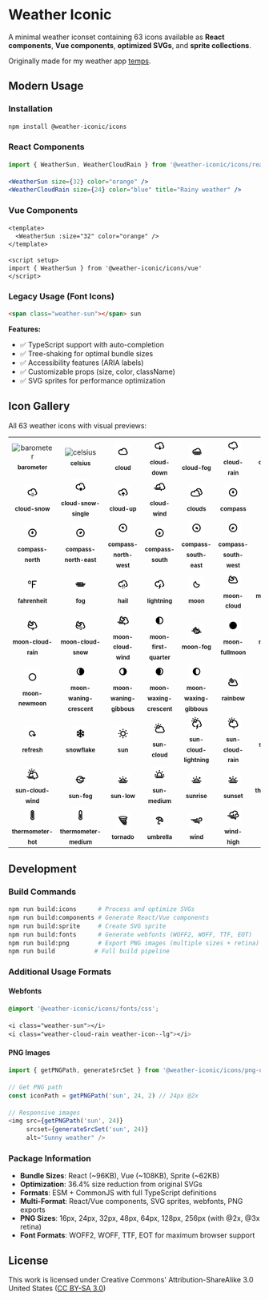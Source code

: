 Weather Iconic
=====================

A minimal weather iconset containing 63 icons available as **React components**, **Vue components**, **optimized SVGs**, and **sprite collections**. 

Originally made for my weather app [temps](https://jackd248.github.io/temps/).

## Modern Usage

### Installation
```bash
npm install @weather-iconic/icons
```

### React Components
```jsx
import { WeatherSun, WeatherCloudRain } from '@weather-iconic/icons/react'

<WeatherSun size={32} color="orange" />
<WeatherCloudRain size={24} color="blue" title="Rainy weather" />
```

### Vue Components
```vue
<template>
  <WeatherSun :size="32" color="orange" />
</template>

<script setup>
import { WeatherSun } from '@weather-iconic/icons/vue'
</script>
```

### Legacy Usage (Font Icons)
```html
<span class="weather-sun"></span> sun
```

**Features:**
- ✅ TypeScript support with auto-completion
- ✅ Tree-shaking for optimal bundle sizes  
- ✅ Accessibility features (ARIA labels)
- ✅ Customizable props (size, color, className)
- ✅ SVG sprites for performance optimization

## Icon Gallery
All 63 weather icons with visual previews:

<table>
<tr>
  <td align="center">
    <img src="dist/png/32px/32px/barometer.png" width="32" height="32" alt="barometer"><br>
    <sub><b>barometer</b></sub>
  </td>
  <td align="center">
    <img src="dist/png/32px/32px/celsius.png" width="32" height="32" alt="celsius"><br>
    <sub><b>celsius</b></sub>
  </td>
  <td align="center">
    <img src="dist/png/32px/cloud.png" width="32" height="32" alt="cloud"><br>
    <sub><b>cloud</b></sub>
  </td>
  <td align="center">
    <img src="dist/png/32px/cloud-down.png" width="32" height="32" alt="cloud-down"><br>
    <sub><b>cloud-down</b></sub>
  </td>
  <td align="center">
    <img src="dist/png/32px/cloud-fog.png" width="32" height="32" alt="cloud-fog"><br>
    <sub><b>cloud-fog</b></sub>
  </td>
  <td align="center">
    <img src="dist/png/32px/cloud-rain.png" width="32" height="32" alt="cloud-rain"><br>
    <sub><b>cloud-rain</b></sub>
  </td>
  <td align="center">
    <img src="dist/png/32px/cloud-rain-single.png" width="32" height="32" alt="cloud-rain-single"><br>
    <sub><b>cloud-rain-single</b></sub>
  </td>
</tr>
<tr>
  <td align="center">
    <img src="dist/png/32px/cloud-snow.png" width="32" height="32" alt="cloud-snow"><br>
    <sub><b>cloud-snow</b></sub>
  </td>
  <td align="center">
    <img src="dist/png/32px/cloud-snow-single.png" width="32" height="32" alt="cloud-snow-single"><br>
    <sub><b>cloud-snow-single</b></sub>
  </td>
  <td align="center">
    <img src="dist/png/32px/cloud-up.png" width="32" height="32" alt="cloud-up"><br>
    <sub><b>cloud-up</b></sub>
  </td>
  <td align="center">
    <img src="dist/png/32px/cloud-wind.png" width="32" height="32" alt="cloud-wind"><br>
    <sub><b>cloud-wind</b></sub>
  </td>
  <td align="center">
    <img src="dist/png/32px/clouds.png" width="32" height="32" alt="clouds"><br>
    <sub><b>clouds</b></sub>
  </td>
  <td align="center">
    <img src="dist/png/32px/compass.png" width="32" height="32" alt="compass"><br>
    <sub><b>compass</b></sub>
  </td>
  <td align="center">
    <img src="dist/png/32px/compass-east.png" width="32" height="32" alt="compass-east"><br>
    <sub><b>compass-east</b></sub>
  </td>
</tr>
<tr>
  <td align="center">
    <img src="dist/png/32px/compass-north.png" width="32" height="32" alt="compass-north"><br>
    <sub><b>compass-north</b></sub>
  </td>
  <td align="center">
    <img src="dist/png/32px/compass-north-east.png" width="32" height="32" alt="compass-north-east"><br>
    <sub><b>compass-north-east</b></sub>
  </td>
  <td align="center">
    <img src="dist/png/32px/compass-north-west.png" width="32" height="32" alt="compass-north-west"><br>
    <sub><b>compass-north-west</b></sub>
  </td>
  <td align="center">
    <img src="dist/png/32px/compass-south.png" width="32" height="32" alt="compass-south"><br>
    <sub><b>compass-south</b></sub>
  </td>
  <td align="center">
    <img src="dist/png/32px/compass-south-east.png" width="32" height="32" alt="compass-south-east"><br>
    <sub><b>compass-south-east</b></sub>
  </td>
  <td align="center">
    <img src="dist/png/32px/compass-south-west.png" width="32" height="32" alt="compass-south-west"><br>
    <sub><b>compass-south-west</b></sub>
  </td>
  <td align="center">
    <img src="dist/png/32px/compass-west.png" width="32" height="32" alt="compass-west"><br>
    <sub><b>compass-west</b></sub>
  </td>
</tr>
<tr>
  <td align="center">
    <img src="dist/png/32px/fahrenheit.png" width="32" height="32" alt="fahrenheit"><br>
    <sub><b>fahrenheit</b></sub>
  </td>
  <td align="center">
    <img src="dist/png/32px/fog.png" width="32" height="32" alt="fog"><br>
    <sub><b>fog</b></sub>
  </td>
  <td align="center">
    <img src="dist/png/32px/hail.png" width="32" height="32" alt="hail"><br>
    <sub><b>hail</b></sub>
  </td>
  <td align="center">
    <img src="dist/png/32px/lightning.png" width="32" height="32" alt="lightning"><br>
    <sub><b>lightning</b></sub>
  </td>
  <td align="center">
    <img src="dist/png/32px/moon.png" width="32" height="32" alt="moon"><br>
    <sub><b>moon</b></sub>
  </td>
  <td align="center">
    <img src="dist/png/32px/moon-cloud.png" width="32" height="32" alt="moon-cloud"><br>
    <sub><b>moon-cloud</b></sub>
  </td>
  <td align="center">
    <img src="dist/png/32px/moon-cloud-lightning.png" width="32" height="32" alt="moon-cloud-lightning"><br>
    <sub><b>moon-cloud-lightning</b></sub>
  </td>
</tr>
<tr>
  <td align="center">
    <img src="dist/png/32px/moon-cloud-rain.png" width="32" height="32" alt="moon-cloud-rain"><br>
    <sub><b>moon-cloud-rain</b></sub>
  </td>
  <td align="center">
    <img src="dist/png/32px/moon-cloud-snow.png" width="32" height="32" alt="moon-cloud-snow"><br>
    <sub><b>moon-cloud-snow</b></sub>
  </td>
  <td align="center">
    <img src="dist/png/32px/moon-cloud-wind.png" width="32" height="32" alt="moon-cloud-wind"><br>
    <sub><b>moon-cloud-wind</b></sub>
  </td>
  <td align="center">
    <img src="dist/png/32px/moon-first-quarter.png" width="32" height="32" alt="moon-first-quarter"><br>
    <sub><b>moon-first-quarter</b></sub>
  </td>
  <td align="center">
    <img src="dist/png/32px/moon-fog.png" width="32" height="32" alt="moon-fog"><br>
    <sub><b>moon-fog</b></sub>
  </td>
  <td align="center">
    <img src="dist/png/32px/moon-fullmoon.png" width="32" height="32" alt="moon-fullmoon"><br>
    <sub><b>moon-fullmoon</b></sub>
  </td>
  <td align="center">
    <img src="dist/png/32px/moon-last-quarter.png" width="32" height="32" alt="moon-last-quarter"><br>
    <sub><b>moon-last-quarter</b></sub>
  </td>
</tr>
<tr>
  <td align="center">
    <img src="dist/png/32px/moon-newmoon.png" width="32" height="32" alt="moon-newmoon"><br>
    <sub><b>moon-newmoon</b></sub>
  </td>
  <td align="center">
    <img src="dist/png/32px/moon-waning-crescent.png" width="32" height="32" alt="moon-waning-crescent"><br>
    <sub><b>moon-waning-crescent</b></sub>
  </td>
  <td align="center">
    <img src="dist/png/32px/moon-waning-gibbous.png" width="32" height="32" alt="moon-waning-gibbous"><br>
    <sub><b>moon-waning-gibbous</b></sub>
  </td>
  <td align="center">
    <img src="dist/png/32px/moon-waxing-crescent.png" width="32" height="32" alt="moon-waxing-crescent"><br>
    <sub><b>moon-waxing-crescent</b></sub>
  </td>
  <td align="center">
    <img src="dist/png/32px/moon-waxing-gibbous.png" width="32" height="32" alt="moon-waxing-gibbous"><br>
    <sub><b>moon-waxing-gibbous</b></sub>
  </td>
  <td align="center">
    <img src="dist/png/32px/rainbow.png" width="32" height="32" alt="rainbow"><br>
    <sub><b>rainbow</b></sub>
  </td>
  <td align="center">
    <img src="dist/png/32px/raindrop.png" width="32" height="32" alt="raindrop"><br>
    <sub><b>raindrop</b></sub>
  </td>
</tr>
<tr>
  <td align="center">
    <img src="dist/png/32px/refresh.png" width="32" height="32" alt="refresh"><br>
    <sub><b>refresh</b></sub>
  </td>
  <td align="center">
    <img src="dist/png/32px/snowflake.png" width="32" height="32" alt="snowflake"><br>
    <sub><b>snowflake</b></sub>
  </td>
  <td align="center">
    <img src="dist/png/32px/sun.png" width="32" height="32" alt="sun"><br>
    <sub><b>sun</b></sub>
  </td>
  <td align="center">
    <img src="dist/png/32px/sun-cloud.png" width="32" height="32" alt="sun-cloud"><br>
    <sub><b>sun-cloud</b></sub>
  </td>
  <td align="center">
    <img src="dist/png/32px/sun-cloud-lightning.png" width="32" height="32" alt="sun-cloud-lightning"><br>
    <sub><b>sun-cloud-lightning</b></sub>
  </td>
  <td align="center">
    <img src="dist/png/32px/sun-cloud-rain.png" width="32" height="32" alt="sun-cloud-rain"><br>
    <sub><b>sun-cloud-rain</b></sub>
  </td>
  <td align="center">
    <img src="dist/png/32px/sun-cloud-snow.png" width="32" height="32" alt="sun-cloud-snow"><br>
    <sub><b>sun-cloud-snow</b></sub>
  </td>
</tr>
<tr>
  <td align="center">
    <img src="dist/png/32px/sun-cloud-wind.png" width="32" height="32" alt="sun-cloud-wind"><br>
    <sub><b>sun-cloud-wind</b></sub>
  </td>
  <td align="center">
    <img src="dist/png/32px/sun-fog.png" width="32" height="32" alt="sun-fog"><br>
    <sub><b>sun-fog</b></sub>
  </td>
  <td align="center">
    <img src="dist/png/32px/sun-low.png" width="32" height="32" alt="sun-low"><br>
    <sub><b>sun-low</b></sub>
  </td>
  <td align="center">
    <img src="dist/png/32px/sun-medium.png" width="32" height="32" alt="sun-medium"><br>
    <sub><b>sun-medium</b></sub>
  </td>
  <td align="center">
    <img src="dist/png/32px/sunrise.png" width="32" height="32" alt="sunrise"><br>
    <sub><b>sunrise</b></sub>
  </td>
  <td align="center">
    <img src="dist/png/32px/sunset.png" width="32" height="32" alt="sunset"><br>
    <sub><b>sunset</b></sub>
  </td>
  <td align="center">
    <img src="dist/png/32px/thermometer-cold.png" width="32" height="32" alt="thermometer-cold"><br>
    <sub><b>thermometer-cold</b></sub>
  </td>
</tr>
<tr>
  <td align="center">
    <img src="dist/png/32px/thermometer-hot.png" width="32" height="32" alt="thermometer-hot"><br>
    <sub><b>thermometer-hot</b></sub>
  </td>
  <td align="center">
    <img src="dist/png/32px/thermometer-medium.png" width="32" height="32" alt="thermometer-medium"><br>
    <sub><b>thermometer-medium</b></sub>
  </td>
  <td align="center">
    <img src="dist/png/32px/tornado.png" width="32" height="32" alt="tornado"><br>
    <sub><b>tornado</b></sub>
  </td>
  <td align="center">
    <img src="dist/png/32px/umbrella.png" width="32" height="32" alt="umbrella"><br>
    <sub><b>umbrella</b></sub>
  </td>
  <td align="center">
    <img src="dist/png/32px/wind.png" width="32" height="32" alt="wind"><br>
    <sub><b>wind</b></sub>
  </td>
  <td align="center">
    <img src="dist/png/32px/wind-high.png" width="32" height="32" alt="wind-high"><br>
    <sub><b>wind-high</b></sub>
  </td>
  <td align="center">
    <img src="dist/png/32px/windsock.png" width="32" height="32" alt="windsock"><br>
    <sub><b>windsock</b></sub>
  </td>
</tr>
</table>

## Development

### Build Commands
```bash
npm run build:icons      # Process and optimize SVGs
npm run build:components # Generate React/Vue components
npm run build:sprite     # Create SVG sprite
npm run build:fonts      # Generate webfonts (WOFF2, WOFF, TTF, EOT)
npm run build:png        # Export PNG images (multiple sizes + retina)
npm run build           # Full build pipeline
```

### Additional Usage Formats

#### Webfonts
```css
@import '@weather-iconic/icons/fonts/css';

<i class="weather-sun"></i>
<i class="weather-cloud-rain weather-icon--lg"></i>
```

#### PNG Images
```javascript
import { getPNGPath, generateSrcSet } from '@weather-iconic/icons/png-utils'

// Get PNG path
const iconPath = getPNGPath('sun', 24, 2) // 24px @2x

// Responsive images
<img src={getPNGPath('sun', 24)} 
     srcset={generateSrcSet('sun', 24)} 
     alt="Sunny weather" />
```

### Package Information
- **Bundle Sizes**: React (~96KB), Vue (~108KB), Sprite (~62KB)
- **Optimization**: 36.4% size reduction from original SVGs
- **Formats**: ESM + CommonJS with full TypeScript definitions
- **Multi-Format**: React/Vue components, SVG sprites, webfonts, PNG exports
- **PNG Sizes**: 16px, 24px, 32px, 48px, 64px, 128px, 256px (with @2x, @3x retina)
- **Font Formats**: WOFF2, WOFF, TTF, EOT for maximum browser support

## License

This work is licensed under Creative Commons' Attribution-ShareAlike 3.0 United States ([CC BY-SA 3.0](http://creativecommons.org/licenses/by-sa/3.0/us/))
